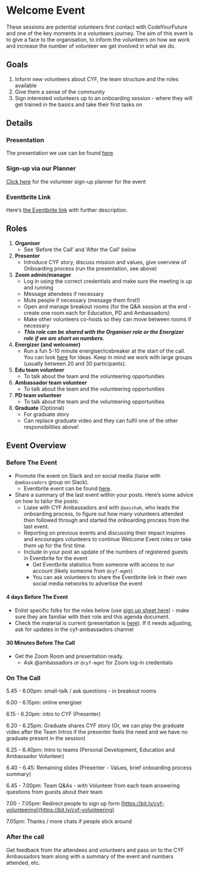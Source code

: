 # Welcome Event

These sessions are potential volunteers first contact with CodeYourFuture and one of the key moments in a volunteers journey. The aim of this event is to give a face to the organisation, to inform the volunteers on how we work and increase the number of volunteer we get involved in what we do.

## Goals

1. Inform new volunteers about CYF, the team structure and the roles available
2. Give them a sense of the community
3. Sign interested volunteers up to an onboarding session - where they will get trained in the basics and take their first tasks on

## Details

### Presentation

The presentation we use can be found [here](https://docs.google.com/presentation/d/1aXYe1iguIp-xUaDM0qw7QNs5p12ocigxmbi2Za\_gHhE/edit#slide=id.g720190f409\_2\_1)

### Sign-up via our Planner

[Click here](https://classplanner.codeyourfuture.io/TmmK6BZkSkuXCprGcmOa8Q/Remote%20Volunteers%20Event/coursecalendar) for the volunteer sign-up planner for the event

### Eventbrite Link

Here’s [the Eventbrite link](https://www.eventbrite.co.uk/e/volunteer-with-codeyourfuture-find-out-more-tickets-104630296032?aff=ebdsoporgprofile) with further description.

## Roles

1. **Organiser**
   * See ‘Before the Call’ and ‘After the Call’ below
2. **Presenter**
   * Introduce CYF story, discuss mission and values, give overview of Onboarding process (run the presentation, see above)
3. **Zoom admin/manager**
   * Log in using the correct credentials and make sure the meeting is up and running
   * Message attendees if necessary
   * Mute people if necessary (message them first!)
   * Open and manage breakout rooms (for the Q\&A session at the end - create one room each for Education, PD and Ambassadors)
   * Make other volunteers co-hosts so they can move between rooms if necessary
   * _**This role can be shared with the Organiser role or the Energizer role if we are short on numbers.**_
4. **Energizer (and welcomer)**
   * Run a fun 5-10 minute energiser/icebreaker at the start of the call. You can look [here](https://docs.codeyourfuture.io/teams/ambassadors/energisers-and-icebreakers) for ideas. Keep in mind we work with large groups (usually between 20 and 30 participants).
5. **Edu team volunteer**
   * To talk about the team and the volunteering opportunities&#x20;
6. **Ambassador team volunteer**
   * To talk about the team and the volunteering opportunities&#x20;
7. **PD team volunteer**
   * To talk about the team and the volunteering opportunities&#x20;
8. **Graduate** (Optional)
   * For graduate story
   * Can replace graduate video and they can fulfil one of the other responsibilities above!

## Event Overview

### Before The Event

* Promote the event on Slack and on social media (liaise with `@ambassadors` group on Slack).
  * Eventbrite event can be found [here](https://www.eventbrite.co.uk/e/volunteer-with-codeyourfuture-find-out-more-tickets-104630296032).
* Share a summary of the last event within your posts. Here’s some advice on how to tailor the posts:
  * Liaise with CYF Ambassadors and with `@aaishah`, who leads the onboarding process, to figure out how many volunteers attended then followed through and started the onboarding process from the last event.
  * Reporting on previous events and discussing their impact inspires and encourages volunteers to continue Welcome Event roles or take them up for the first time.
  * Include in your post an update of the numbers of registered guests in Eventbrite for the event
    * Get Eventbrite statistics from someone with access to our account (likely someone from `@cyf-mgmt`)
    * You can ask volunteers to share the Eventbrite link in their own social media networks to advertise the event

#### 4 days Before The Event

* Enlist specific folks for the roles below (use [sign up sheet here](https://docs.google.com/spreadsheets/d/1rCLQlLzybu2A19Lxehhk7uV8GnUHicIhRfloSqawN4g/edit)) - make sure they are familiar with their role and this agenda document.
* Check the material is current (presentation is [here](https://docs.google.com/presentation/u/1/d/1aXYe1iguIp-xUaDM0qw7QNs5p12ocigxmbi2Za\_gHhE/edit#slide=id.g720190f409\_2\_1)). If it needs adjusting, ask for updates in the cyf-ambassadors channel

#### 30 Minutes Before The Call

* Get the Zoom Room and presentation ready.
  * Ask @ambassadors or `@cyf-mgmt` for Zoom log-in credentials

### On The Call

5.45 - 6.00pm: small-talk / ask questions - in breakout rooms

6.00 - 6.15pm: online energiser

6.15 - 6.20pm: intro to CYF (Presenter)

6.20 - 6.25pm: Graduate shares CYF story (Or, we can play the graduate video after the Team Intros if the presenter feels the need and we have no graduate present in the session)

6.25 - 6.40pm: Intro to teams (Personal Development, Education and Ambassador Volunteer)

6.40 - 6.45: Remaining slides (Presenter - Values, brief onboarding process summary)

6.45 - 7.00pm: Team Q\&As - with Volunteer from each team answering questions from guests about their team

7.00 - 7.05pm: Redirect people to sign up form [https://bit.ly/cyf-volunteering](https://bit.ly/cyf-volunteering)

7.05pm: Thanks / more chats if people stick around

### After the call

Get feedback from the attendees and volunteers and pass on to the CYF Ambassadors team along with a summary of the event and numbers attended, etc.
